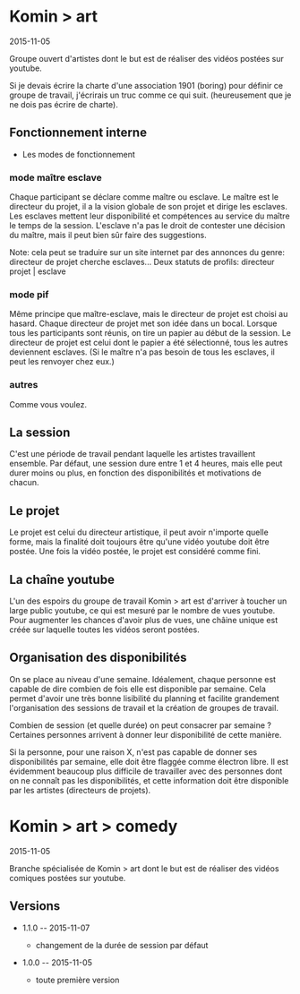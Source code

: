 Komin > art
================
2015-11-05

Groupe ouvert d'artistes dont le but est de réaliser des vidéos postées sur youtube.


Si je devais écrire la charte d'une association 1901 (boring) pour définir ce groupe de travail,
j'écrirais un truc comme ce qui suit.
(heureusement que je ne dois pas écrire de charte).



Fonctionnement interne
-------------------------

- Les modes de fonctionnement

### mode maître esclave

Chaque participant se déclare comme maître ou esclave.
Le maître est le directeur du projet, il a la vision globale de son projet et dirige les esclaves.
Les esclaves mettent leur disponibilité et compétences au service du maître le temps de la session.
L'esclave n'a pas le droit de contester une décision du maître, mais il peut bien sûr faire des suggestions.

Note: cela peut se traduire sur un site internet par des annonces du genre: directeur de projet cherche esclaves...
Deux statuts de profils: directeur projet | esclave


### mode pif	 

Même principe que maître-esclave, mais le directeur de projet est choisi au hasard.
Chaque directeur de projet met son idée dans un bocal.
Lorsque tous les participants sont réunis, on tire un papier au début de la session.
Le directeur de projet est celui dont le papier a été sélectionné, tous les autres deviennent esclaves.
(Si le maître n'a pas besoin de tous les esclaves, il peut les renvoyer chez eux.)


### autres

Comme vous voulez.



La session
----------------

C'est une période de travail pendant laquelle les artistes travaillent ensemble.
Par défaut, une session dure entre 1 et 4 heures, mais elle peut durer moins ou plus, en fonction des disponibilités et motivations
de chacun.


Le projet
---------------

Le projet est celui du directeur artistique, il peut avoir n'importe quelle forme, mais la finalité 
doit toujours être qu'une vidéo youtube doit être postée.
Une fois la vidéo postée, le projet est considéré comme fini.


La chaîne youtube
--------------------

L'un des espoirs du groupe de travail Komin > art est d'arriver à toucher un large public youtube, ce qui est mesuré par le nombre de vues youtube.
Pour augmenter les chances d'avoir plus de vues, une châine unique est créée sur laquelle toutes les vidéos seront postées.



Organisation des disponibilités
----------------------------------

On se place au niveau d'une semaine.
Idéalement, chaque personne est capable de dire combien de fois elle est disponible par semaine.
Cela permet d'avoir une très bonne lisibilité du planning et facilite grandement l'organisation des sessions de travail
et la création de groupes de travail.

Combien de session (et quelle durée) on peut consacrer par semaine ? 
Certaines personnes arrivent à donner leur disponibilité de cette manière.

Si la personne, pour une raison X, n'est pas capable de donner ses disponibilités par semaine, elle doit être flaggée comme
électron libre. 
Il est évidemment beaucoup plus difficile de travailler avec des personnes dont on ne connaît pas les disponibilités, et cette information
doit être disponible par les artistes (directeurs de projets).



Komin > art > comedy
=====================
2015-11-05 

Branche spécialisée de Komin > art dont le but est de réaliser des vidéos comiques postées sur youtube.



Versions
------------------

    
- 1.1.0 -- 2015-11-07

    - changement de la durée de session par défaut
    
- 1.0.0 -- 2015-11-05

    - toute première version

